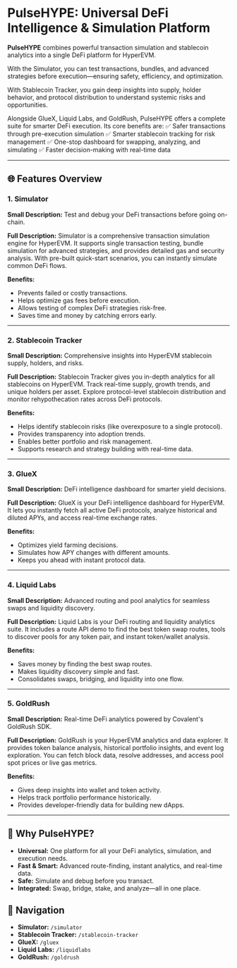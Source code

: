 # PulseHYPE: Universal DeFi Intelligence & Simulation Platform

**PulseHYPE** combines powerful transaction simulation and stablecoin analytics into a single DeFi platform for HyperEVM.

With the Simulator, you can test transactions, bundles, and advanced strategies before execution—ensuring safety, efficiency, and optimization.

With Stablecoin Tracker, you gain deep insights into supply, holder behavior, and protocol distribution to understand systemic risks and opportunities.

Alongside GlueX, Liquid Labs, and GoldRush, PulseHYPE offers a complete suite for smarter DeFi execution. Its core benefits are:
✅ Safer transactions through pre-execution simulation
✅ Smarter stablecoin tracking for risk management
✅ One-stop dashboard for swapping, analyzing, and simulating
✅ Faster decision-making with real-time data

---

## 🌐 Features Overview

### 1. Simulator

**Small Description:**
Test and debug your DeFi transactions before going on-chain.

**Full Description:**
Simulator is a comprehensive transaction simulation engine for HyperEVM. It supports single transaction testing, bundle simulation for advanced strategies, and provides detailed gas and security analysis. With pre-built quick-start scenarios, you can instantly simulate common DeFi flows.

**Benefits:**
- Prevents failed or costly transactions.
- Helps optimize gas fees before execution.
- Allows testing of complex DeFi strategies risk-free.
- Saves time and money by catching errors early.

---

### 2. Stablecoin Tracker

**Small Description:**
Comprehensive insights into HyperEVM stablecoin supply, holders, and risks.

**Full Description:**
Stablecoin Tracker gives you in-depth analytics for all stablecoins on HyperEVM. Track real-time supply, growth trends, and unique holders per asset. Explore protocol-level stablecoin distribution and monitor rehypothecation rates across DeFi protocols.

**Benefits:**
- Helps identify stablecoin risks (like overexposure to a single protocol).
- Provides transparency into adoption trends.
- Enables better portfolio and risk management.
- Supports research and strategy building with real-time data.

---

### 3. GlueX

**Small Description:**
DeFi intelligence dashboard for smarter yield decisions.

**Full Description:**
GlueX is your DeFi intelligence dashboard for HyperEVM. It lets you instantly fetch all active DeFi protocols, analyze historical and diluted APYs, and access real-time exchange rates.

**Benefits:**
- Optimizes yield farming decisions.
- Simulates how APY changes with different amounts.
- Keeps you ahead with instant protocol data.

---

### 4. Liquid Labs

**Small Description:**
Advanced routing and pool analytics for seamless swaps and liquidity discovery.

**Full Description:**
Liquid Labs is your DeFi routing and liquidity analytics suite. It includes a route API demo to find the best token swap routes, tools to discover pools for any token pair, and instant token/wallet analysis.

**Benefits:**
- Saves money by finding the best swap routes.
- Makes liquidity discovery simple and fast.
- Consolidates swaps, bridging, and liquidity into one flow.

---

### 5. GoldRush

**Small Description:**
Real-time DeFi analytics powered by Covalent's GoldRush SDK.

**Full Description:**
GoldRush is your HyperEVM analytics and data explorer. It provides token balance analysis, historical portfolio insights, and event log exploration. You can fetch block data, resolve addresses, and access pool spot prices or live gas metrics.

**Benefits:**
- Gives deep insights into wallet and token activity.
- Helps track portfolio performance historically.
- Provides developer-friendly data for building new dApps.

---

## 🚀 Why PulseHYPE?

- **Universal:** One platform for all your DeFi analytics, simulation, and execution needs.
- **Fast & Smart:** Advanced route-finding, instant analytics, and real-time data.
- **Safe:** Simulate and debug before you transact.
- **Integrated:** Swap, bridge, stake, and analyze—all in one place.


## 🧭 Navigation

- **Simulator:** `/simulator`
- **Stablecoin Tracker:** `/stablecoin-tracker`
- **GlueX:** `/gluex`
- **Liquid Labs:** `/liquidlabs`
- **GoldRush:** `/goldrush`
